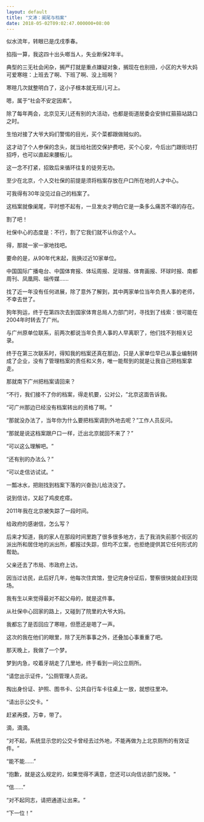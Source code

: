 ```yaml
---
layout: default
title: "文涛：阑尾与档案"
date: 2018-05-02T09:02:47.000000+08:00
---
```


似水流年，转眼已是戊戌季春。

掐指一算，我这四十出头啷当人，失业断保2年半。

​典型的三无社会闲杂，搁严打就是重点嫌疑对象，搁现在也别扭，小区的大爷大妈可爱寒暄：上班去了啊、下班了啊、没上班啊？

寒暄几次就整明白了，这小子根本就无班儿可上。

嗯，属于‌‌‌‌“社会不安定因素‌‌‌‌”。

除了每年两会，北京见天儿还有别的大活动，也都是街道居委会安排红箍箍站路口之时。

生怕对接了大爷大妈们警惕的目光，买个菜都跟做贼似的。

这才动了个人参保的念头，就当给社团交保护费吧，买个心安，今后出门跟街坊打招呼，也可以直起来腰板儿。

这一念不打紧，招致后来循环往复的徒劳无功。

至少在北京，个人交社保的前提是须将档案存放在户口所在地的人才中心。

可我得有30年没见过自己的档案了。

这档案就像阑尾，平时想不起有，一旦发炎才明白它是一条多么痛苦不堪的存在。

割了吧！

社保中心的态度是：不行，割了它我们就不认你这个人。

得，那就一家一家地找吧。

要命的是，从90年代末起，我换过近10家单位。

中国国际广播电台、中国体育报、体坛周报、足球报、体育画报、环球时报、南都周刊、凤凰网、端传媒……

找了近一年没有任何进展，除了意外了解到，其中两家单位当年负责人事的老师，不幸去世了。

狗年狗运，终于在第四次去到国家体育总局人力部门时，寻找到了线索：很可能在2004年时转去了广州。

与广州原单位联系，前两次都说当年负责人事的人早离职了，他们找不到相关记录。

终于在第三次联系时，得知我的档案还真在那边，只是人家单位早已从事业编制转成了企业，没有了管理档案的责任和义务，唯一能帮到的就是让我自己把档案拿走。

那就南下广州把档案请回来？

‌‌‌‌“不行，我们接不了你的档案，得走机要，公对公，‌‌‌‌”北京这面告诉我。

‌‌‌‌“可广州那边已经没有档案转出的资格了啊。‌‌‌‌”

‌‌‌‌“那就没办法了，当年你为什么要把档案调到外地去呢？‌‌‌‌”工作人员反问。

‌‌‌‌“那就是说这档案跟户口一样，迁出北京就回不来了？‌‌‌‌”

‌‌‌‌“可以这么理解吧。‌‌‌‌”

‌‌‌‌“还有别的办法么？‌‌‌‌”

‌‌‌‌“可以走信访试试。‌‌‌‌”

一瓢冰水，把刚找到档案下落的兴奋劲儿给浇没了。

说到信访，又起了鸡皮疙瘩。

2011年我在北京被失踪了一段时间。

给政府的感谢信，怎么写？

后来才知道，我的家人在那段时间里跑了很多很多地方，去了我消失前那个街区的派出所和居住地的派出所，都报过失踪，但均不立案，也拒绝提供其它任何形式的帮助。

父亲还去了市局、市政府上访。

因当过访民，此后好几年，他每次住宾馆，登记完身份证后，警察很快就会赶到现场。

我有生以来觉得最对不起父母的，就是这件事。

从社保中心回家的路上，又碰到了院里的大爷大妈。

我都忘了是否回应了寒暄，但愿还是嗯了一声。

这次的我在他们的眼里，除了无所事事之外，还叠加心事重重了吧。

那天晚上，我做了一个梦。

梦到内急，咬着牙胡走了几里地，终于看到一间公立厕所。

‌‌‌‌“请您出示证件，‌‌‌‌”公厕管理人员说。

掏出身份证、护照、图书卡、公共自行车卡往桌上一放，就想往里冲。

‌‌‌‌“请出示公交卡。‌‌‌‌”

赶紧再摸，万幸，带了。

滴，滴滴。

‌‌‌‌“对不起，系统显示您的公交卡曾经去过外地，不能再做为上北京厕所的有效证件。‌‌‌‌”

‌‌‌‌“能不能……‌‌‌‌”

‌‌‌‌“抱歉，就是这么规定的，如果觉得不满意，您还可以向信访部门反映。‌‌‌‌”

‌‌‌‌“信……‌‌‌‌”

‌‌‌‌“对不起同志，请把通道让出来。‌‌‌‌”

‌‌‌‌“下一位！‌‌‌‌”

